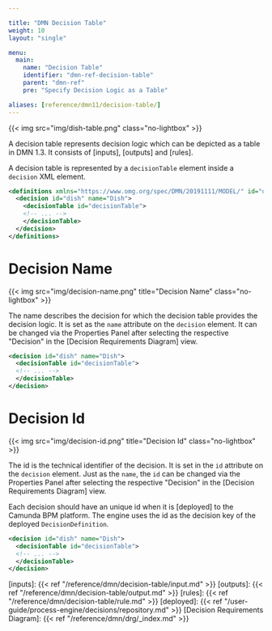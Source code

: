 ```yaml
---

title: "DMN Decision Table"
weight: 10
layout: "single"

menu:
  main:
    name: "Decision Table"
    identifier: "dmn-ref-decision-table"
    parent: "dmn-ref"
    pre: "Specify Decision Logic as a Table"

aliases: [reference/dmn11/decision-table/]
---
```


{{< img src="img/dish-table.png" class="no-lightbox" >}}
<script type="text/javascript" src="./img/map.js"></script>

A decision table represents decision logic which can be depicted as a table in
DMN 1.3. It consists of [inputs], [outputs] and [rules].

A decision table is represented by a `decisionTable` element inside a
`decision` XML element.

```xml
<definitions xmlns="https://www.omg.org/spec/DMN/20191111/MODEL/" id="definitions" name="definitions" namespace="http://camunda.org/schema/1.0/dmn">
  <decision id="dish" name="Dish">
    <decisionTable id="decisionTable">
    <!-- ... -->
    </decisionTable>
  </decision>
</definitions>
```

# Decision Name

{{< img src="img/decision-name.png" title="Decision Name" class="no-lightbox" >}}

The name describes the decision for which the decision table provides the
decision logic. It is set as the `name` attribute on the `decision` element.
It can be changed via the Properties Panel after selecting the respective 
"Decision" in the [Decision Requirements Diagram] view.

```xml
<decision id="dish" name="Dish">
  <decisionTable id="decisionTable">
  <!-- ... -->
  </decisionTable>
</decision>
```

# Decision Id

{{< img src="img/decision-id.png" title="Decision Id" class="no-lightbox" >}}

The id is the technical identifier of the decision. It is set in the `id`
attribute on the `decision` element.
Just as the `name`, the `id` can be changed via the Properties Panel after selecting 
the respective "Decision" in the [Decision Requirements Diagram] view.

Each decision should have an unique id when it is [deployed] to the Camunda BPM
platform. The engine uses the id as the decision key of the deployed
`DecisionDefinition`.

```xml
<decision id="dish" name="Dish">
  <decisionTable id="decisionTable">
  <!-- ... -->
  </decisionTable>
</decision>
```


[inputs]: {{< ref "/reference/dmn/decision-table/input.md" >}}
[outputs]: {{< ref "/reference/dmn/decision-table/output.md" >}}
[rules]: {{< ref "/reference/dmn/decision-table/rule.md" >}}
[deployed]: {{< ref "/user-guide/process-engine/decisions/repository.md" >}}
[Decision Requirements Diagram]: {{< ref "/reference/dmn/drg/_index.md" >}}
